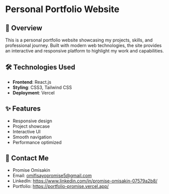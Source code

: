 # Personal Portfolio Website

## 🚀 Overview

This is a personal portfolio website showcasing my projects, skills, and professional journey. Built with modern web technologies, the site provides an interactive and responsive platform to highlight my work and capabilities.

## 🛠 Technologies Used

- **Frontend**: React.js
- **Styling**: CSS3, Tailwind CSS
- **Deployment**: Vercel

## ✨ Features

- Responsive design
- Project showcase
- Interactive UI
- Smooth navigation
- Performance optimized

## 📝 Contact Me
- Promise Omisakin
- Email: omifisayopromise5@gmail.com
- LinkedIn: https://www.linkedin.com/in/promise-omisakin-07579a2b8/
- Portfolio: https://portfolio-promise.vercel.app/

